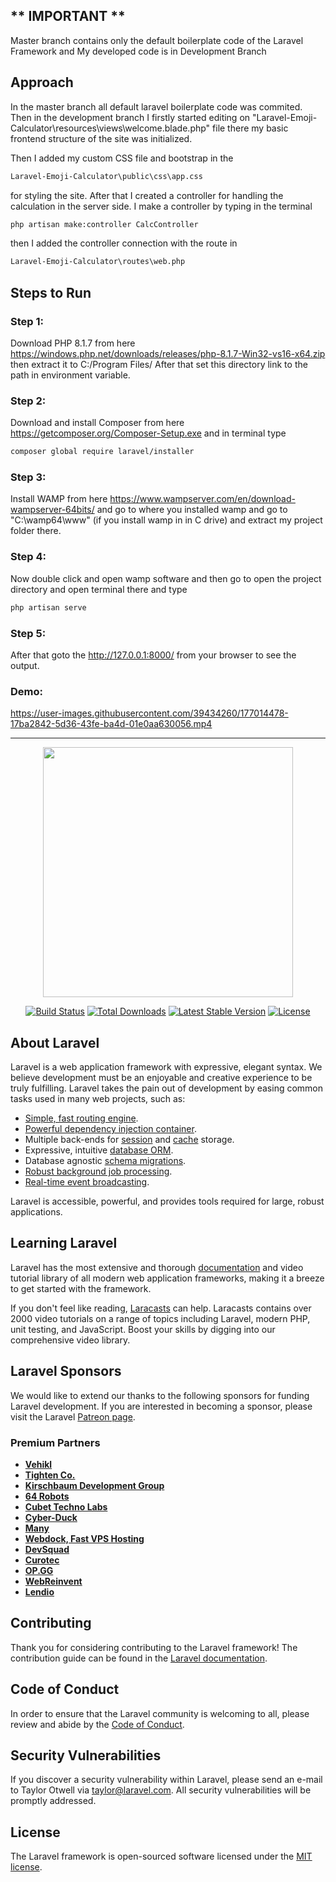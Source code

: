 ## ** IMPORTANT ** 
Master branch contains only the default boilerplate code of the Laravel Framework and My developed code is in Development Branch

## Approach

In the master branch all default laravel boilerplate code was commited. 
Then in the development branch I firstly started editing on "Laravel-Emoji-Calculator\resources\views\welcome.blade.php" file
there my basic frontend structure of the site was initialized. 

Then I added my custom CSS file and bootstrap in the 
```bash
Laravel-Emoji-Calculator\public\css\app.css
```
for styling the site.
After that I created a controller for handling the calculation in the server side. I make a controller by typing in the terminal 
```bash
php artisan make:controller CalcController
```
then I added the controller connection with the route in 
```bash
Laravel-Emoji-Calculator\routes\web.php
```

## Steps to Run
### Step 1: 
Download PHP 8.1.7 from here https://windows.php.net/downloads/releases/php-8.1.7-Win32-vs16-x64.zip then extract it to C:/Program Files/
After that set this directory link to the path in environment variable.

### Step 2: 
Download and install Composer from here https://getcomposer.org/Composer-Setup.exe and in terminal type 
```bash
composer global require laravel/installer
```

### Step 3: 
Install WAMP from here https://www.wampserver.com/en/download-wampserver-64bits/ and go to where you installed wamp and go to "C:\wamp64\www\" (if you install wamp in in C drive) and extract my project folder there.

### Step 4: 
Now double click and open wamp software and then go to open the project directory and open terminal there and type

```bash
php artisan serve
```

### Step 5:
After that goto the http://127.0.0.1:8000/ from your browser to see the output. 

### Demo: 
https://user-images.githubusercontent.com/39434260/177014478-17ba2842-5d36-43fe-ba4d-01e0aa630056.mp4




-----------------------------------------------------------------------------------------------------------------

<p align="center"><a href="https://laravel.com" target="_blank"><img src="https://raw.githubusercontent.com/laravel/art/master/logo-lockup/5%20SVG/2%20CMYK/1%20Full%20Color/laravel-logolockup-cmyk-red.svg" width="400"></a></p>

<p align="center">
<a href="https://travis-ci.org/laravel/framework"><img src="https://travis-ci.org/laravel/framework.svg" alt="Build Status"></a>
<a href="https://packagist.org/packages/laravel/framework"><img src="https://img.shields.io/packagist/dt/laravel/framework" alt="Total Downloads"></a>
<a href="https://packagist.org/packages/laravel/framework"><img src="https://img.shields.io/packagist/v/laravel/framework" alt="Latest Stable Version"></a>
<a href="https://packagist.org/packages/laravel/framework"><img src="https://img.shields.io/packagist/l/laravel/framework" alt="License"></a>
</p>

## About Laravel

Laravel is a web application framework with expressive, elegant syntax. We believe development must be an enjoyable and creative experience to be truly fulfilling. Laravel takes the pain out of development by easing common tasks used in many web projects, such as:

- [Simple, fast routing engine](https://laravel.com/docs/routing).
- [Powerful dependency injection container](https://laravel.com/docs/container).
- Multiple back-ends for [session](https://laravel.com/docs/session) and [cache](https://laravel.com/docs/cache) storage.
- Expressive, intuitive [database ORM](https://laravel.com/docs/eloquent).
- Database agnostic [schema migrations](https://laravel.com/docs/migrations).
- [Robust background job processing](https://laravel.com/docs/queues).
- [Real-time event broadcasting](https://laravel.com/docs/broadcasting).

Laravel is accessible, powerful, and provides tools required for large, robust applications.

## Learning Laravel

Laravel has the most extensive and thorough [documentation](https://laravel.com/docs) and video tutorial library of all modern web application frameworks, making it a breeze to get started with the framework.

If you don't feel like reading, [Laracasts](https://laracasts.com) can help. Laracasts contains over 2000 video tutorials on a range of topics including Laravel, modern PHP, unit testing, and JavaScript. Boost your skills by digging into our comprehensive video library.

## Laravel Sponsors

We would like to extend our thanks to the following sponsors for funding Laravel development. If you are interested in becoming a sponsor, please visit the Laravel [Patreon page](https://patreon.com/taylorotwell).

### Premium Partners

- **[Vehikl](https://vehikl.com/)**
- **[Tighten Co.](https://tighten.co)**
- **[Kirschbaum Development Group](https://kirschbaumdevelopment.com)**
- **[64 Robots](https://64robots.com)**
- **[Cubet Techno Labs](https://cubettech.com)**
- **[Cyber-Duck](https://cyber-duck.co.uk)**
- **[Many](https://www.many.co.uk)**
- **[Webdock, Fast VPS Hosting](https://www.webdock.io/en)**
- **[DevSquad](https://devsquad.com)**
- **[Curotec](https://www.curotec.com/services/technologies/laravel/)**
- **[OP.GG](https://op.gg)**
- **[WebReinvent](https://webreinvent.com/?utm_source=laravel&utm_medium=github&utm_campaign=patreon-sponsors)**
- **[Lendio](https://lendio.com)**

## Contributing

Thank you for considering contributing to the Laravel framework! The contribution guide can be found in the [Laravel documentation](https://laravel.com/docs/contributions).

## Code of Conduct

In order to ensure that the Laravel community is welcoming to all, please review and abide by the [Code of Conduct](https://laravel.com/docs/contributions#code-of-conduct).

## Security Vulnerabilities

If you discover a security vulnerability within Laravel, please send an e-mail to Taylor Otwell via [taylor@laravel.com](mailto:taylor@laravel.com). All security vulnerabilities will be promptly addressed.

## License

The Laravel framework is open-sourced software licensed under the [MIT license](https://opensource.org/licenses/MIT).
